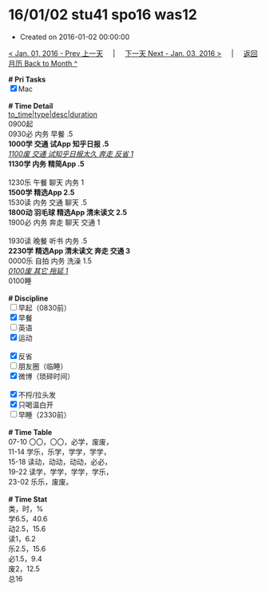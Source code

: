 # 16/01/02 stu41 spo16 was12

- Created on 2016-01-02 00:00:00

[< Jan. 01, 2016 - Prev 上一天](_archived/lifelogs/2016/01/d01.md) &nbsp; &nbsp; | &nbsp; &nbsp; [下一天 Next - Jan. 03, 2016 >](_archived/lifelogs/2016/01/d03.md) &nbsp; &nbsp; |  &nbsp; &nbsp; [返回月历 Back to Month ^](_archived/lifelogs/2016/01/index.md)
<br/><div><b># Pri Tasks</b></div><div><input checked="true" type="checkbox"/>Mac</div><div><br/></div><div><b># Time Detail</b></div><div><u>to_time|type|desc|duration</u></div><div>0900起</div><div>0930必 内务 早餐 .5</div><div><b>1000学 交通 试App 知乎日报 .5</b></div><div><u><i>1100废 交通 试知乎日报太久 奔走 反省 1</i></u></div><div><b>1130学 内务 精简App .5</b></div><div><br/></div><div>1230乐 午餐 聊天 内务 1</div><div><b>1500学 精选App 2.5</b></div><div>1530读 内务 交通 聊天 .5</div><div><b>1800动 羽毛球 精选App 清未读文 2.5</b></div><div>1900必 内务 奔走 聊天 交通 1</div><div><br/></div><div>1930读 晚餐 听书 内务 .5</div><div><b>2230学 精选App 清未读文 奔走 交通 3</b></div><div>0000乐 自拍 内务 洗澡 1.5</div><div><u><i>0100废 其它 拖延 1</i></u></div><div>0100睡</div><div><br/></div><div><b># Discipline</b></div><div><input type="checkbox"/>早起（0830前）</div><div><input checked="true" type="checkbox"/>早餐</div><div><input type="checkbox"/>英语</div><div><input checked="true" type="checkbox"/>运动</div><div><br/></div><div><input checked="true" type="checkbox"/>反省</div><div><input type="checkbox"/>朋友圈（临睡）</div><div><input checked="true" type="checkbox"/>微博（琐碎时间）</div><div><br/></div><div><input checked="true" type="checkbox"/>不捋/拉头发</div><div><input checked="true" type="checkbox"/>只喝温白开</div><div><input type="checkbox"/>早睡（2330前）</div><div><br/></div><div><b># Time Table</b></div><div>07-10 〇〇，〇〇，必学，废废，</div><div>11-14 学乐，乐学，学学，学学，</div><div>15-18 读动，动动，动动，必必，</div><div>19-22 读学，学学，学学，学乐，</div><div>23-02 乐乐，废废。</div><div><br/></div><div><b># Time Stat</b></div><div>类，时，%</div><div>学6.5，40.6</div><div>动2.5，15.6</div><div>读1，6.2</div><div>乐2.5，15.6</div><div>必1.5，9.4</div><div>废2，12.5</div><div>总16</div>
